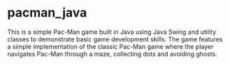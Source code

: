 # pacman_java
This is a simple Pac-Man game built in Java using Java Swing and utility classes to demonstrate basic game development skills. The game features a simple implementation of the classic Pac-Man game where the player navigates Pac-Man through a maze, collecting dots and avoiding ghosts. 
